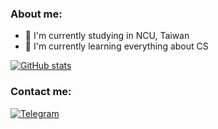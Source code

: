 <!--
**awkward-willy/awkward-willy** is a ✨ _special_ ✨ repository because its `README.md` (this file) appears on your GitHub profile.

Here are some ideas to get you started:

- 🔭 I’m currently working on ...
- 🌱 I’m currently learning ...
- 👯 I’m looking to collaborate on ...
- 🤔 I’m looking for help with ...
- 💬 Ask me about ...
- 📫 How to reach me: ...
- 😄 Pronouns: ...
- ⚡ Fun fact: ...
-->
### About me:
- 🔭 I'm currently studying in NCU, Taiwan
- 🌱 I'm currently learning everything about CS

[![GitHub stats](https://github-readme-stats.vercel.app/api?username=awkward-willy&show_icons=true&hide_border=true&theme=gruvbox)](https://github.com/anuraghazra/github-readme-stats)

### Contact me:
[![Telegram](https://img.shields.io/badge/Telegram-2CA5E0?style=for-the-badge&logo=telegram&logoColor=white)](https://t.me/Willy_Awkward)
